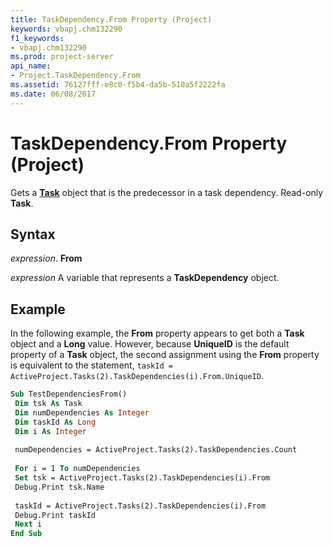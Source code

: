 ```yaml
---
title: TaskDependency.From Property (Project)
keywords: vbapj.chm132290
f1_keywords:
- vbapj.chm132290
ms.prod: project-server
api_name:
- Project.TaskDependency.From
ms.assetid: 76127fff-e8c0-f5b4-da5b-510a5f2222fa
ms.date: 06/08/2017
---
```



# TaskDependency.From Property (Project)

Gets a  **[Task](Project.Task.md)** object that is the predecessor in a task dependency. Read-only **Task**.


## Syntax

 _expression_. **From**

 _expression_ A variable that represents a **TaskDependency** object.


## Example

In the following example, the  **From** property appears to get both a **Task** object and a **Long** value. However, because **UniqueID** is the default property of a **Task** object, the second assignment using the **From** property is equivalent to the statement, `taskId = ActiveProject.Tasks(2).TaskDependencies(i).From.UniqueID`.


```vb
Sub TestDependenciesFrom() 
 Dim tsk As Task 
 Dim numDependencies As Integer 
 Dim taskId As Long 
 Dim i As Integer 
 
 numDependencies = ActiveProject.Tasks(2).TaskDependencies.Count 
 
 For i = 1 To numDependencies 
 Set tsk = ActiveProject.Tasks(2).TaskDependencies(i).From 
 Debug.Print tsk.Name 
 
 taskId = ActiveProject.Tasks(2).TaskDependencies(i).From 
 Debug.Print taskId 
 Next i 
End Sub
```


